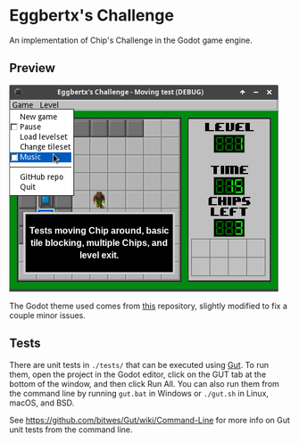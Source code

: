 # Eggbertx's Challenge

An implementation of Chip's Challenge in the Godot game engine.

## Preview
![Preview](./level1demo.png)

The Godot theme used comes from [this](https://github.com/violinbg/godot-desktop-themes) repository, slightly modified to fix a couple minor issues.


## Tests
There are unit tests in `./tests/` that can be executed using [Gut](https://github.com/bitwes/Gut). To run them, open the project in the Godot editor, click on the GUT tab at the bottom of the window, and then click Run All.
You can also run them from the command line by running `gut.bat` in Windows or `./gut.sh` in Linux, macOS, and BSD.

See https://github.com/bitwes/Gut/wiki/Command-Line for more info on Gut unit tests from the command line.

